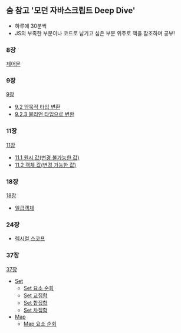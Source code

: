 ## 숨 참고 '모던 자바스크립트 Deep Dive'

- 하루에 30분씩
- JS의 부족한 부분이나 코드로 남기고 싶은 부분 위주로 책을 참조하며 공부!

### 8장

[제어문](https://github.com/mtseo01/deep-dive-js/blob/main/chapter-8/control-flow-statement.js)

### 9장

[9장](https://github.com/mtseo01/deep-dive-js/blob/main/chapter-9)

- [9.2 암묵적 타입 변환](https://github.com/mtseo01/deep-dive-js/blob/main/chapter-9/implicit-coercion.js)
- [9.2.3 불리언 타입으로 변환](https://github.com/mtseo01/deep-dive-js/blob/main/chapter-9/implicit-coercion-boolean.js)

### 11장

[11장](https://github.com/mtseo01/deep-dive-js/blob/main/chapter-11)

- [11.1 원시 값(변경 불가능한 값)](https://github.com/mtseo01/deep-dive-js/blob/main/chapter-11/primitive-type.js)
- [11.2 객체 값(변경 가능한 값)](https://github.com/mtseo01/deep-dive-js/blob/main/chapter-11/object-type.js)

### 18장

[18장](https://github.com/mtseo01/deep-dive-js/tree/main/chapter-18)

- [일급객체](https://github.com/mtseo01/deep-dive-js/blob/main/chapter-18/first-class-object.js)

### 24장

- [렉시컬 스코프](https://github.com/mtseo01/deep-dive-js/blob/main/chapter-24/lexical-scope.js)

### 37장

[37장](https://github.com/mtseo01/deep-dive-js/tree/main/chapter-37)

- [Set](https://github.com/mtseo01/deep-dive-js/blob/main/chapter-37/set.js)
  - [Set 요소 순회](https://github.com/mtseo01/deep-dive-js/blob/main/chapter-37/set-loop.js)
  - [Set 교집합](https://github.com/mtseo01/deep-dive-js/blob/main/chapter-37/set-intersection.js)
  - [Set 합집합](https://github.com/mtseo01/deep-dive-js/blob/main/chapter-37/set-union.js)
  - [Set 차집합](https://github.com/mtseo01/deep-dive-js/blob/main/chapter-37/set-difference.js)
- [Map](https://github.com/mtseo01/deep-dive-js/blob/main/chapter-37/map.js)
  - [Map 요소 순회](https://github.com/mtseo01/deep-dive-js/blob/main/chapter-37/map-loop.js)
